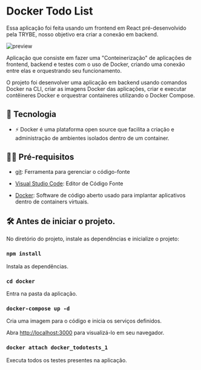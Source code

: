 # Docker Todo List

Essa aplicação foi feita usando um frontend em React pré-desenvolvido pela TRYBE, nosso objetivo era criar a conexão em backend.

![preview](.github/preview.gif)

Aplicação que consiste em fazer uma "Conteinerização" de aplicações de frontend, backend e testes com o uso de Docker, criando uma conexão entre elas e orquestrando seu funcionamento.

O projeto foi desenvolver uma aplicação em backend usando comandos Docker na CLI, criar as imagens Docker das aplicações, criar e executar contêineres Docker e orquestrar containeres utilizando o Docker Compose.


## 🚀 Tecnologia

- ⚡ Docker é uma plataforma open source que facilita a criação e administração de ambientes isolados dentro de um container.

## ✋🏻 Pré-requisitos

- [git](https://git-scm.com/downloads): Ferramenta para gerenciar o código-fonte

- [Visual Studio Code](https://code.visualstudio.com/): Editor de Código Fonte

- [Docker](https://www.docker.com/): Software de código aberto usado para implantar aplicativos dentro de containers virtuais.

## :hammer_and_wrench: Antes de iniciar o projeto.

No diretório do projeto, instale as dependências e inicialize o projeto:

### `npm install`

Instala as dependências.

### `cd docker`

Entra na pasta da aplicação.

### `docker-compose up -d`

Cria uma imagem para o código e inicia os serviços definidos.

Abra [http://localhost:3000](http://localhost:3000) para visualizá-lo em seu navegador.

### `docker attach docker_todotests_1`

Executa todos os testes presentes na aplicação.
